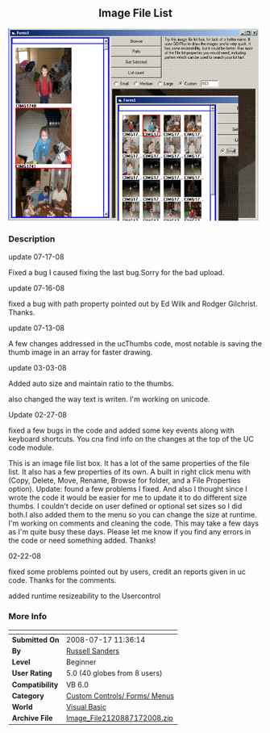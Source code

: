 ﻿<div align="center">

## Image File List

<img src="PIC20082202251161620.GIF">
</div>

### Description

update 07-17-08

Fixed a bug I caused fixing the last bug.Sorry for the bad upload.

update 07-16-08

fixed a bug with path property pointed out by Ed Wilk and Rodger Gilchrist. Thanks.

update 07-13-08

A few changes addressed in the ucThumbs code, most notable is saving the thumb image in an array for faster drawing.

update 03-03-08

Added auto size and maintain ratio to the thumbs.

also changed the way text is writen. I'm working on unicode.

Update 02-27-08

fixed a few bugs in the code and added some key events along with keyboard shortcuts. You cna find info on the changes at the top of the UC code module.

This is an image file list box. It has a lot of the same properties of the file list. It also has a few properties of its own. A built in right click menu with (Copy, Delete, Move, Rename, Browse for folder, and a File Properties option). Update: found a few problems I fixed. And also I thought since I wrote the code it would be easier for me to update it to do different size thumbs. I couldn't decide on user defined or optional set sizes so I did both.I also added them to the menu so you can change the size at runtime. I'm working on comments and cleaning the code. This may take a few days as I'm quite busy these days. Please let me know if you find any errors in the code or need something added. Thanks!

02-22-08

fixed some problems pointed out by users, credit an reports given in uc code. Thanks for the comments.

added runtime resizeability to the Usercontrol
 
### More Info
 


<span>             |<span>
---                |---
**Submitted On**   |2008-07-17 11:36:14
**By**             |[Russell Sanders](https://github.com/Planet-Source-Code/PSCIndex/blob/master/ByAuthor/russell-sanders.md)
**Level**          |Beginner
**User Rating**    |5.0 (40 globes from 8 users)
**Compatibility**  |VB 6\.0
**Category**       |[Custom Controls/ Forms/  Menus](https://github.com/Planet-Source-Code/PSCIndex/blob/master/ByCategory/custom-controls-forms-menus__1-4.md)
**World**          |[Visual Basic](https://github.com/Planet-Source-Code/PSCIndex/blob/master/ByWorld/visual-basic.md)
**Archive File**   |[Image\_File2120887172008\.zip](https://github.com/Planet-Source-Code/russell-sanders-image-file-list__1-70122/archive/master.zip)








